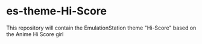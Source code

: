 # es-theme-Hi-Score
This repository will contain the EmulationStation theme "Hi-Score" based on the Anime Hi Score girl
